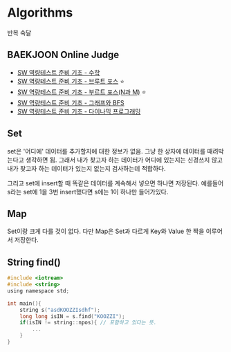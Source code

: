 # Algorithms

반복 숙달

## BAEKJOON Online Judge

* [SW 역량테스트 준비 기초 - 수학](https://www.acmicpc.net/workbook/view/3935)
* [SW 역량테스트 준비 기초 - 브루트 포스](https://www.acmicpc.net/workbook/view/3936) ⭐
* [SW 역량테스트 준비 기초 - 부르트 포스(N과 M)](https://www.acmicpc.net/workbook/view/3937) ⭐
* [SW 역량테스트 준비 기초 - 그래프와 BFS](https://www.acmicpc.net/workbook/view/3938) 
* [SW 역량테스트 준비 기초 - 다이나믹 프로그래밍](https://www.acmicpc.net/workbook/view/3939) 

## Set

set은 '어디에' 데이터를 추가할지에 대한 정보가 없음. 그냥 한 상자에 데이터를 때려박는다고 생각하면 됨. 그래서 내가 찾고자 하는 데이터가 어디에 있는지는 신경쓰지 않고 내가 찾고자 하는 데이터가 있는지 없는지 검사하는데 적합하다.

그리고 set에 insert할 때 똑같은 데이터를 계속해서 넣으면 하나면 저장된다. 예를들어 s라는 set에 1을 3번 insert했다면 s에는 1이 하나만 들어가있다. 

## Map

Set이랑 크게 다를 것이 없다. 다만 Map은 Set과 다르게 Key와 Value 한 짝을 이루어서 저장한다. 

## String find()
~~~c
#include <iotream>
#include <string>
using namespace std;

int main(){
    string s("asdKOOZZIsdhf");
    long long isIN = s.find("KOOZZI");
    if(isIN != string::npos){ // 포함하고 있다는 뜻.
        ...
    }
}
~~~